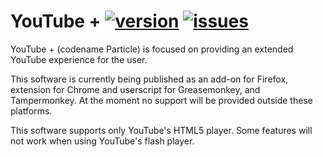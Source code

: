 YouTube + [![version](https://img.shields.io/github/release/ParticleCore/Particle.svg)](https://github.com/ParticleCore/Particle/releases/latest) [![issues](https://img.shields.io/github/issues/ParticleCore/Particle.svg)](https://github.com/ParticleCore/Particle/issues)
===========
YouTube + (codename Particle) is focused on providing an extended YouTube experience for the user.

This software is currently being published as an add-on for Firefox, extension for Chrome and userscript for Greasemonkey, and Tampermonkey. At the moment no support will be provided outside these platforms.

This software supports only YouTube's HTML5 player. Some features will not work when using YouTube's flash player.
